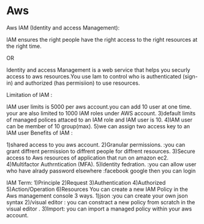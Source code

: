 # Aws

Aws
IAM (Identity and access Management):

IAM ensures the right people have the right access to the right resources at the right time.

OR

Identity and access Management is a web service that helps you securly access to aws resources.You use Iam to control who is authenticated (sign-in) and authorized (has permisiion) to use resources.

Limitation of IAM :

IAM user limits is 5000 per aws account.you can add 10 user at one time.
your are also limited to 1000 IAM roles under AWS account. 3)default limits of managed polices attaced to an IAM role and IAM user is 10. 4)IAM user can be member of 10 group(max). 5)we can assign two access key to an IAM user
Benefits of IAM :

1)shared access to you aws account.
2)Granular permissions. :you can grant diffrent permission to diffrent people for diffrent resources.
3)Secure access to Aws resources of application that run on amazon ec2. 
4)Multifactor Authrntication (MFA).
5)Identity fedration. :you can allow user who have alrady password elsewhere :facebook google then you can login



IAM Term: 1)Principle 2)Request 3)Authentication 4)Authorized 5)Action/Operation 6)Resources You can create a new IAM Policy in the Aws management console 3 ways.
1)json :you can create your own json syntax 
2)/visual editor : you can constract a new policy from scratch in the visual editor . 
3)Import: you can import a managed policy within your aws account.
